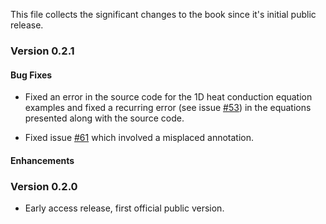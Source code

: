 This file collects the significant changes to the book since it's initial public release.

### Version 0.2.1

#### Bug Fixes

  * Fixed an error in the source code for the 1D heat conduction
    equation examples and fixed a recurring error (see issue
    [#53](https://github.com/xogeny/ModelicaBook/issues/53)) in the
    equations presented along with the source code.
	
  * Fixed issue
    [#61](https://github.com/xogeny/ModelicaBook/issues/61) which
    involved a misplaced annotation.

#### Enhancements

### Version 0.2.0

  * Early access release, first official public version.

